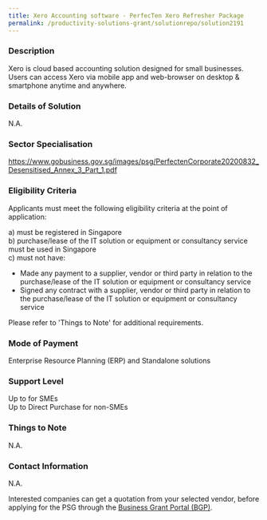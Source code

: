 ```yaml
---
title: Xero Accounting software - PerfecTen Xero Refresher Package
permalink: /productivity-solutions-grant/solutionrepo/solution2191
---
```


### Description

Xero is cloud based accounting solution designed for small businesses. Users can access Xero via mobile app and web-browser on desktop & smartphone anytime and anywhere.

### Details of Solution

N.A.

### Sector Specialisation

https://www.gobusiness.gov.sg/images/psg/PerfectenCorporate20200832_Desensitised_Annex_3_Part_1.pdf

### Eligibility Criteria

Applicants must meet the following eligibility criteria at the point of application:

a) must be registered in Singapore <br>
b) purchase/lease of the IT solution or equipment or consultancy service must be used in Singapore <br>
c) must not have:
- Made any payment to a supplier, vendor or third party in relation to the purchase/lease of the IT solution or equipment or consultancy service
- Signed any contract with a supplier, vendor or third party in relation to the purchase/lease of the IT solution or equipment or consultancy service

Please refer to 'Things to Note' for additional requirements.

### Mode of Payment
Enterprise Resource Planning (ERP) and Standalone solutions

### Support Level
Up to  for SMEs <br>
Up to Direct Purchase for non-SMEs

### Things to Note
N.A.

### Contact Information
N.A.

Interested companies can get a quotation from your selected vendor, before applying for the PSG through the <a target='_blank' rel='noopener' href='https://www.businessgrants.gov.sg/'>Business Grant Portal (BGP)</a>.

